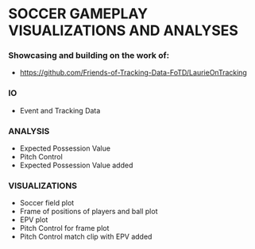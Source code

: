 # SOCCER GAMEPLAY VISUALIZATIONS AND ANALYSES

### Showcasing and building on the work of:
* https://github.com/Friends-of-Tracking-Data-FoTD/LaurieOnTracking

### IO
* Event and Tracking Data

### ANALYSIS
* Expected Possession Value
* Pitch Control
* Expected Possession Value added

### VISUALIZATIONS
* Soccer field plot
* Frame of positions of players and ball plot
* EPV plot
* Pitch Control for frame plot
* Pitch Control match clip with EPV added 

